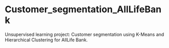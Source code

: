 # Customer_segmentation_AllLifeBank
Unsupervised learning project: Customer segmentation using K-Means and Hierarchical Clustering for AllLife Bank.
